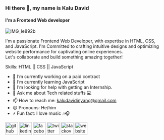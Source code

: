 ### Hi there 👋, my name is Kalu David
#### I'm a Frontend Web developer

![IMG_le892b](https://github.com/KaluDavid/KaluDavid/assets/102557749/a82fc89e-58dd-440b-b37b-570db2057962)



I'm a passionate Frontend Web Developer, with expertise in HTML, CSS, and JavaScript. I'm Committed to crafting intuitive designs and optimizing website performance for captivating online experiences.
<br>
Let's collaborate and build something amazing together!

Skills: HTML || CSS || JavaScript

- 🔭 I’m currently working on a paid contract 
- 🌱 I’m currently learning JavaScript 
- 🤔 I’m looking for help with getting an Internship. 
- 💬 Ask me about Tech related stuffs 💻 
- 📫 How to reach me: kaludavidinyang@gmail.com 
- 😄 Pronouns: He/him 
- ⚡ Fun fact: I love music 🎶🎧 


[<img src='https://cdn.jsdelivr.net/npm/simple-icons@3.0.1/icons/github.svg' alt='github' height='40'>](https://github.com/KaluDavid)  [<img src='https://cdn.jsdelivr.net/npm/simple-icons@3.0.1/icons/linkedin.svg' alt='linkedin' height='40'>](https://www.linkedin.com/in/https://www.linkedin.com/in/kalu-david-a2771723a//)  [<img src='https://cdn.jsdelivr.net/npm/simple-icons@3.0.1/icons/facebook.svg' alt='facebook' height='40'>](https://www.facebook.com/https://web.facebook.com/kalu.dave.505)  [<img src='https://cdn.jsdelivr.net/npm/simple-icons@3.0.1/icons/twitter.svg' alt='twitter' height='40'>](https://twitter.com/thedavidkalu)  [<img src='https://cdn.jsdelivr.net/npm/simple-icons@3.0.1/icons/stackoverflow.svg' alt='stackoverflow' height='40'>](https://stackoverflow.com/users/21891643)  [<img src='https://cdn.jsdelivr.net/npm/simple-icons@3.0.1/icons/icloud.svg' alt='website' height='40'>](https://kalu-david.vercel.app/)  

